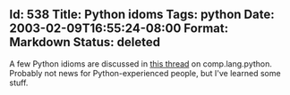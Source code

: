 Id: 538
Title: Python idoms
Tags: python
Date: 2003-02-09T16:55:24-08:00
Format: Markdown
Status: deleted
--------------
A few Python idioms are discussed in [this
thread](http://groups.google.com/groups?hl=en&lr=&ie=UTF-8&threadm=c42e062e.0301291531.6a656e4%40posting.google.com&rnum=1&prev=/groups%3Fselm%3Dc42e062e.0301291531.6a656e4%40posting.google.com)
on comp.lang.python. Probably not news for Python-experienced people,
but I've learned some stuff.
